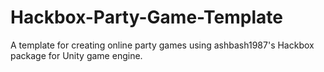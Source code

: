 # Hackbox-Party-Game-Template
A template for creating online party games using ashbash1987's Hackbox package for Unity game engine.
